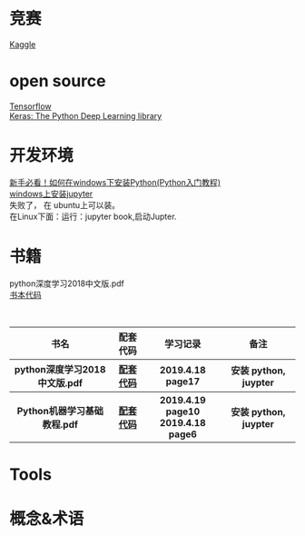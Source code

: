

# 竞赛 
[Kaggle](https://www.kaggle.com/)<br>

# open source
[Tensorflow](https://github.com/tensorflow/tensorflow)<br>
[Keras: The Python Deep Learning library](https://keras.io/)<br>

# 开发环境
[新手必看！如何在windows下安装Python(Python入门教程)](https://baijiahao.baidu.com/s?id=1606573927720991570&wfr=spider&for=pc)<br>
[windows上安装jupyter](https://jingyan.baidu.com/article/20095761f02c85cb0621b458.html)<br>
失败了， 在 ubuntu上可以装。<br>
在Linux下面：运行：jupyter book,启动Jupter.<br>

# 书籍
python深度学习2018中文版.pdf <br>
[书本代码](https://github.com/amueller/introduction_to_ml_with_python)<br>

 <br>

<table>
  <tr> <th>书名</th> <th>配套代码</th> <th>学习记录</th> <th>备注</th></tr>
  <tr> 
    <th>python深度学习2018中文版.pdf</th> 
    <th><a href = "https://github.com/amueller/introduction_to_ml_with_python">配套代码</a></th> 
    <th>2019.4.18 page17</th> 
    <th>安装 python, juypter</th> 
  </tr>
  <tr> 
    <th>Python机器学习基础教程.pdf</th> 
    <th><a href = "https://github.com/amueller/introduction_to_ml_with_python">配套代码</a></th> 
    <th>
     2019.4.19 page10 <br>
     2019.4.18 page6
   </th> 
    <th>安装 python, juypter</th> 
  </tr>  
</table>

# Tools

# 概念&术语 


